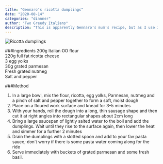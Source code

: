 ```yaml
---
title: "Gennaro's ricotta dumplings"
date: "2020-08-14"
categories: "dinnner"
author: "Two Greedy Italians"
description: "This is apparently Gennaro's mum's recipe, but as I use it all the time, I have added it here.  Nothing better than home made gnocchi"
---
```

![Ricotta dumplings](./ricottaGnocchi.png)

###Ingredients
200g Italian OO flour  
220g full fat ricotta cheese  
3 egg yolks  
30g grated parmesan  
Fresh grated nutmeg  
Salt and pepper

###Method
1. In a large bowl, mix the flour, ricotta, egg yolks, Parmesan, nutmeg and a pinch of salt and pepper together to form a soft, moist dough
2. Place on a floured work surface and knead for 3–5 minutes 
3. With your hands, roll the dough into a long, thin sausage shape and then cut it at right angles into rectangular shapes about 2cm long 
4. Bring a large saucepan of lightly salted water to the boil and add the dumplings. Wait until they rise to the surface again, then lower the heat and simmer for a further 2 minutes 
5. Drain the dumplings with a slotted spoon and add to your fav pasta sauce; don't worry if there is some pasta water coming along for the ride 
6. Serve immediately with buckets of grated parmesan and some fresh basil.

